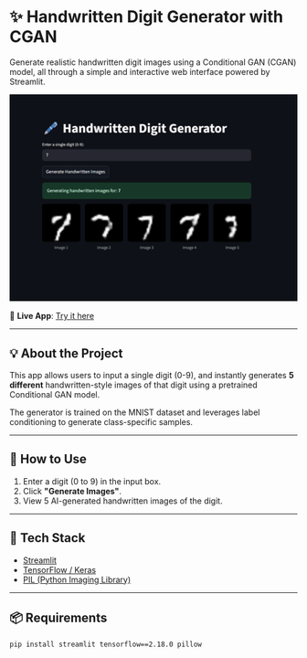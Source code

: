 # ✨ Handwritten Digit Generator with CGAN

Generate realistic handwritten digit images using a Conditional GAN (CGAN) model, all through a simple and interactive web interface powered by Streamlit.

![Digit Generator Demo](images/demo.png) <!-- تأكدي إن الصورة في المسار ده -->

🔗 **Live App**: [Try it here](https://blank-app-95e2ta2ltgj.streamlit.app/) 

---

## 💡 About the Project

This app allows users to input a single digit (0-9), and instantly generates **5 different** handwritten-style images of that digit using a pretrained Conditional GAN model.

The generator is trained on the MNIST dataset and leverages label conditioning to generate class-specific samples.

---

## 🚀 How to Use

1. Enter a digit (0 to 9) in the input box.
2. Click **"Generate Images"**.
3. View 5 AI-generated handwritten images of the digit.

---

## 🧠 Tech Stack

- [Streamlit](https://streamlit.io/)
- [TensorFlow / Keras](https://www.tensorflow.org/)
- [PIL (Python Imaging Library)](https://pillow.readthedocs.io/)

---

## 📦 Requirements

```bash
pip install streamlit tensorflow==2.18.0 pillow
